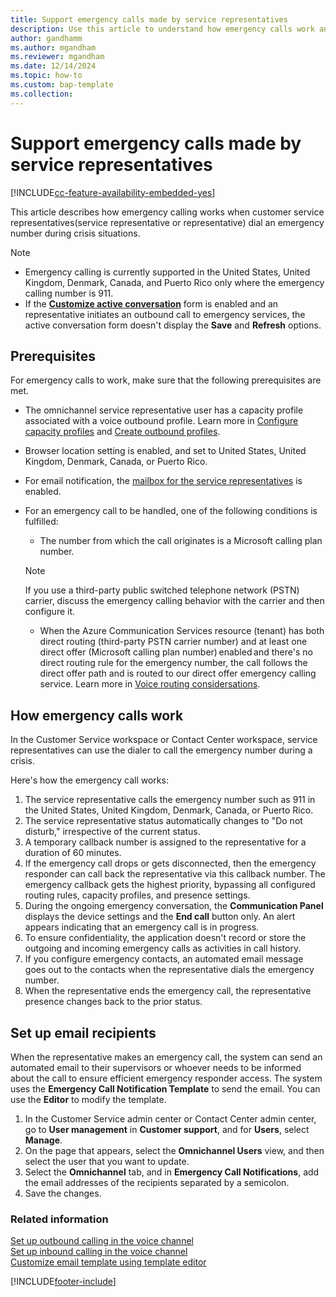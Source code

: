 ```yaml
---
title: Support emergency calls made by service representatives
description: Use this article to understand how emergency calls work and how you can set up email recipients for emergency calls in Omnichannel for Customer Service.
author: gandhamm
ms.author: mgandham
ms.reviewer: mgandham
ms.date: 12/14/2024
ms.topic: how-to
ms.custom: bap-template
ms.collection:
---
```


# Support emergency calls made by service representatives


[!INCLUDE[cc-feature-availability-embedded-yes](../../includes/cc-feature-availability-embedded-yes.md)]


This article describes how emergency calling works when customer service representatives(service representative or representative) dial an emergency number during crisis situations.

> [!NOTE]
>
> - Emergency calling is currently supported in the United States, United Kingdom, Denmark, Canada, and Puerto Rico only where the emergency calling number is 911.
> - If the [**Customize active conversation**](add-customer-summary-settings.md#manage-active-conversation-form-settings) form is enabled and an representative initiates an outbound call to emergency services, the active conversation form doesn't display the **Save** and **Refresh** options. 

## Prerequisites

For emergency calls to work, make sure that the following prerequisites are met.

- The omnichannel service representative user has a capacity profile associated with a voice outbound profile. Learn more in [Configure capacity profiles](voice-channel-outbound-calling.md#configure-capacity-profiles-and-assign-users) and [Create outbound profiles](configure-outbound-inbound-profiles.md#create-outbound-profiles).
- Browser location setting is enabled, and set to United States, United Kingdom, Denmark, Canada, or Puerto Rico.
- For email notification, the [mailbox for the service representatives](/power-platform/admin/create-forward-mailboxes-edit-mailboxes) is enabled.
- For an emergency call to be handled, one of the following conditions is fulfilled:
   - The number from which the call originates is a Microsoft calling plan number.
   
   > [!NOTE]
   > If you use a third-party public switched telephone network (PSTN) carrier, discuss the emergency calling behavior with the carrier and then configure it.  
   
   - When the Azure Communication Services resource (tenant) has both direct routing (third-party PSTN carrier number) and at least one direct offer (Microsoft calling plan number) enabled and there's no direct routing rule for the emergency number, the call follows the direct offer path and is routed to our direct offer emergency calling service. Learn more in [Voice routing considersations](/azure/communication-services/concepts/telephony/direct-routing-provisioning#voice-routing-considerations).

## How emergency calls work

In the Customer Service workspace or Contact Center workspace, service representatives can use the dialer to call the emergency number during a crisis.

Here's how the emergency call works:

1. The service representative calls the emergency number such as 911 in the United States, United Kingdom, Denmark, Canada, or Puerto Rico.
1. The service representative status automatically changes to "Do not disturb," irrespective of the current status.
1. A temporary callback number is assigned to the representative for a duration of 60 minutes. 
1. If the emergency call drops or gets disconnected, then the emergency responder can call back the representative via this callback number. The emergency callback gets the highest priority, bypassing all configured routing rules, capacity profiles, and presence settings.
1. During the ongoing emergency conversation, the **Communication Panel** displays the device settings and the **End call** button only. An alert appears indicating that an emergency call is in progress.
1. To ensure confidentiality, the application doesn't record or store the outgoing and incoming emergency calls as activities in call history.
1. If you configure emergency contacts, an automated email message goes out to the contacts when the representative dials the emergency number.
1. When the representative ends the emergency call, the representative presence changes back to the prior status.

## Set up email recipients

When the representative makes an emergency call, the system can send an automated email to their supervisors or whoever needs to be informed about the call to ensure efficient emergency responder access. The system uses the **Emergency Call Notification Template** to send the email. You can use the **Editor** to modify the template.

1. In the Customer Service admin center or Contact Center admin center, go to **User management** in **Customer support**, and for **Users**, select **Manage**.
1. On the page that appears, select the **Omnichannel Users** view, and then select the user that you want to update.
1. Select the **Omnichannel** tab, and in **Emergency Call Notifications**, add the email addresses of the recipients separated by a semicolon.
1. Save the changes.


### Related information

[Set up outbound calling in the voice channel](voice-channel-outbound-calling.md)  
[Set up inbound calling in the voice channel](voice-channel-inbound-calling.md)  
[Customize email template using template editor](/power-apps/user/cs-template-options?context=%2Fdynamics365%2Fcontext%2Fcustomer-service-context)  

[!INCLUDE[footer-include](../../includes/footer-banner.md)]
